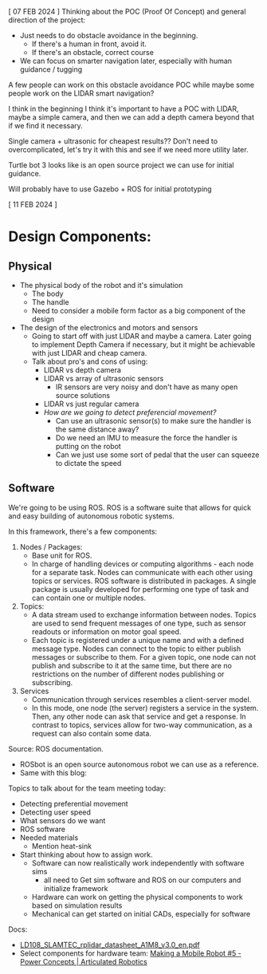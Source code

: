 \[  07 FEB 2024 \]
Thinking about the POC (Proof Of Concept) and general direction of the project:
- Just needs to do obstacle avoidance in the beginning. 
	- If there's a human in front, avoid it.
	- If there's an obstacle, correct course
- We can focus on smarter navigation later, especially with human guidance / tugging

A few people can work on this obstacle avoidance POC while maybe some people work on the LIDAR smart navigation? 

I think in the beginning I think it's important to have a POC with LIDAR, maybe a simple camera, and then we can add a depth camera beyond that if we find it necessary.

Single camera + ultrasonic for cheapest results?? Don't need to overcomplicated, let's try it with this and see if we need more utility later.

Turtle bot 3 looks like is an open source project we can use for initial guidance.

Will probably have to use Gazebo + ROS for initial prototyping

\[ 11 FEB 2024 ]
# Design Components:

## Physical 
- The physical body of the robot and it's simulation
	- The body
	- The handle
	- Need to consider a mobile form factor as a big component of the design
- The design of the electronics and motors and sensors
	- Going to start off with just LIDAR and maybe a camera. Later going to implement Depth Camera if necessary, but it might be achievable with just LIDAR and cheap camera. 
	- Talk about pro's and cons of using:
		- LIDAR vs depth camera
		- LIDAR vs array of ultrasonic sensors
			- IR sensors are very noisy and don't have as many open source solutions
		- LIDAR vs just regular camera
		- *How are we going to detect preferencial movement?*
			- Can use an ultrasonic sensor(s) to make sure the handler is the same distance away?
			- Do we need an IMU to measure the force the handler is putting on the robot
			- Can we just use some sort of pedal that the user can squeeze to dictate the speed

## Software
We're going to be using ROS. ROS is a software suite that allows for quick and easy building of autonomous robotic systems. 

In this framework, there's a few components:
1. Nodes / Packages:
	- Base unit for ROS.
	- In charge of handling devices or computing algorithms - each node for a separate task. Nodes can communicate with each other using topics or services. ROS software is distributed in packages. A single package is usually developed for performing one type of task and can contain one or multiple nodes.
2. Topics:
	- A data stream used to exchange information between nodes. Topics are used to send frequent messages of one type, such as sensor readouts or information on motor goal speed. 
	- Each topic is registered under a unique name and with a defined message type. Nodes can connect to the topic to either publish messages or subscribe to them. For a given topic, one node can not publish and subscribe to it at the same time, but there are no restrictions on the number of different nodes publishing or subscribing.
3. Services
	- Communication through services resembles a client-server model.
	- In this mode, one node (the server) registers a service in the system. Then, any other node can ask that service and get a response. In contrast to topics, services allow for two-way communication, as a request can also contain some data. 

Source: ROS documentation.

- ROSbot is an open source autonomous robot we can use as a reference.
- Same with this blog: 


Topics to talk about for the team meeting today:
- Detecting preferential movement
- Detecting user speed
- What sensors do we want
- ROS software
- Needed materials
	- Mention heat-sink
- Start thinking about how to assign work.
	- Software can now realistically work independently with software sims
		- all need to Get sim software and ROS on our computers and initialize framework
	- Hardware can work on getting the physical components to work based on simulation results
	- Mechanical can get started on initial CADs, especially for software


Docs:
- [LD108_SLAMTEC_rplidar_datasheet_A1M8_v3.0_en.pdf](https://bucket-download.slamtec.com/d1e428e7efbdcd65a8ea111061794fb8d4ccd3a0/LD108_SLAMTEC_rplidar_datasheet_A1M8_v3.0_en.pdf)
- Select components for hardware team: [Making a Mobile Robot #5 - Power Concepts | Articulated Robotics](https://articulatedrobotics.xyz/mobile-robot-5-power-theory/)

